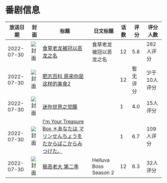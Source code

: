 # 番剧信息

|放送日期|封面|标题|日文标题|话数|评分|评分人数|
|---|---|---|---|---|---|---|
|2022-07-30|![封面](https://lain.bgm.tv/pic/cover/c/06/ca/358724_txUTx.jpg)|[食草老龙被冠以恶龙之名](https://bangumi.tv/subject/358724)|食草老龙被冠以恶龙之名|12|5.8|282人评分|
|2022-07-30|![封面](https://lain.bgm.tv/pic/cover/c/35/d9/389538_PzzQQ.jpg)|[肥志百科 原来你是这样的美食2](https://bangumi.tv/subject/389538)||12|暂无评分|少于10人评分|
|2022-07-30|![封面](https://lain.bgm.tv/pic/cover/c/41/bd/391908_1q5f1.jpg)|[迷你世界之觉醒](https://bangumi.tv/subject/391908)||1|4.0|15人评分|
|2022-07-30|![封面](https://lain.bgm.tv/pic/cover/c/8f/9e/394098_9799R.jpg)|[I'm Your Treasure Box ＊あなたは マリンせんちょうを たからばこからみつけた。](https://bangumi.tv/subject/394098)||1|6.7|109人评分|
|2022-07-30|![封面](https://lain.bgm.tv/pic/cover/c/74/75/430298_995I9.jpg)|[极恶老大 第二季](https://bangumi.tv/subject/430298)|Helluva Boss Season 2|12|6.3|32人评分|

